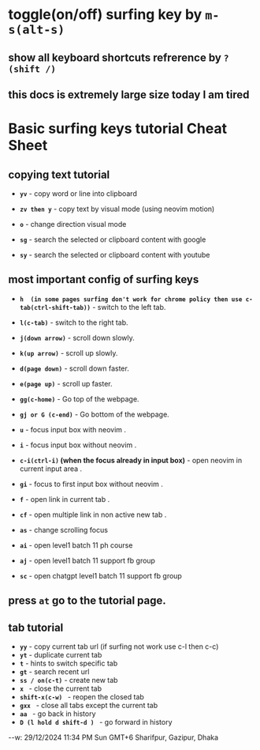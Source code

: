 # toggle(on/off) surfing key by **`m-s(alt-s)`**

## show all keyboard shortcuts refrerence by **`? (shift /)`**

## this docs is extremely large size today I am tired

# Basic surfing keys tutorial Cheat Sheet

## copying text tutorial

- **`yv`** - copy word or line into clipboard
- **`zv then y`** - copy text by visual mode (using neovim motion)

- **`o`** - change direction visual mode
- **`sg`** - search the selected or clipboard content with google
- **`sy`** - search the selected or clipboard content with youtube

## most important config of surfing keys

- **`h  (in some pages surfing don't work for chrome policy then use c-tab(ctrl-shift-tab))`** - switch to the left tab.
- **`l(c-tab)`** - switch to the right tab.

- **`j(down arrow)`** - scroll down slowly.
- **`k(up arrow)`** - scroll up slowly.
- **`d(page down)`** - scroll down faster.
- **`e(page up)`** - scroll up faster.
- **`gg(c-home)`** - Go top of the webpage.
- **`gj or G (c-end)`** - Go bottom of the webpage.
- **`u`** - focus input box with neovim .
- **`i`** - focus input box without neovim .
- **`c-i(ctrl-i)` (when the focus already in input box)** - open neovim in current input area .
- **`gi`** - focus to first input box without neovim .
- **`f`** - open link in current tab .
- **`cf`** - open multiple link in non active new tab .
- **`as`** - change scrolling focus
- **`ai`** - open level1 batch 11 ph course
- **`aj`** - open level1 batch 11 support fb group
- **`sc`** - open chatgpt level1 batch 11 support fb group

## press **`at`** go to the tutorial page.

## tab tutorial

- **`yy`** - copy current tab url (if surfing not work use c-l then c-c)
- **`yt`** - duplicate current tab
- **`t`** - hints to switch specific tab
- **`gt`** - search recent url
- **`ss / on(c-t)`** - create new tab
- **`x `** - close the current tab
- **`shift-x(c-w) `** - reopen the closed tab
- **`gxx `** - close all tabs except the current tab
- **`aa `** - go back in history
- **`D (l hold d shift-d ) `** - go forward in history

--w: 29/12/2024 11:34 PM Sun GMT+6 Sharifpur, Gazipur, Dhaka
